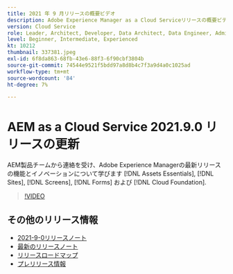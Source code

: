 ```yaml
---
title: 2021 年 9 月リリースの概要ビデオ
description: Adobe Experience Manager as a Cloud Serviceリリースの概要ビデオ 2021.9.0。
version: Cloud Service
role: Leader, Architect, Developer, Data Architect, Data Engineer, Admin, User
level: Beginner, Intermediate, Experienced
kt: 10212
thumbnail: 337381.jpeg
exl-id: 6f8da863-68fb-43e6-88f3-6f90cbf3804b
source-git-commit: 74544e9521f5bdd97a8d8b4c7f3a9d4a0c1025ad
workflow-type: tm+mt
source-wordcount: '84'
ht-degree: 7%

---
```


# AEM as a Cloud Service 2021.9.0 リリースの更新

AEM製品チームから連絡を受け、Adobe Experience Managerの最新リリースの機能とイノベーションについて学びます [!DNL Assets Essentials], [!DNL Sites], [!DNL Screens], [!DNL Forms] および [!DNL Cloud Foundation].

>[!VIDEO](https://video.tv.adobe.com/v/337381/?quality=12&learn=on)

## その他のリリース情報

* [2021-9-0リリースノート](https://experienceleague.adobe.com/docs/experience-manager-cloud-service/content/release-notes/release-notes/2021/release-notes-2021-9-0.html)
* [最新のリリースノート](https://experienceleague.adobe.com/docs/experience-manager-cloud-service/content/release-notes/home.html)
* [リリースロードマップ](https://experienceleague.adobe.com/docs/experience-manager-release-information/aem-release-updates/update-releases-roadmap.html?lang=ja)
* [プレリリース情報](https://experienceleague.adobe.com/docs/experience-manager-cloud-service/content/release-notes/prerelease.html)
